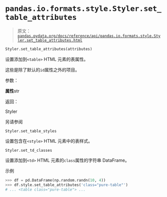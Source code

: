 # `pandas.io.formats.style.Styler.set_table_attributes`

> 原文：[`pandas.pydata.org/docs/reference/api/pandas.io.formats.style.Styler.set_table_attributes.html`](https://pandas.pydata.org/docs/reference/api/pandas.io.formats.style.Styler.set_table_attributes.html)

```py
Styler.set_table_attributes(attributes)
```

设置添加到`<table>` HTML 元素的表属性。

这些是除了默认的`id`属性之外的项目。

参数：

**属性**str

返回：

Styler

另请参阅

`Styler.set_table_styles`

设置包含在`<style>` HTML 元素中的表样式。

`Styler.set_td_classes`

设置添加到`<td>` HTML 元素的`class`属性的字符串 DataFrame。

示例

```py
>>> df = pd.DataFrame(np.random.randn(10, 4))
>>> df.style.set_table_attributes('class="pure-table"')  
# ... <table class="pure-table"> ... 
```
